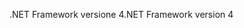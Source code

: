 <span data-ttu-id="d43c8-101">.NET Framework versione 4</span><span class="sxs-lookup"><span data-stu-id="d43c8-101">.NET Framework version 4</span></span>